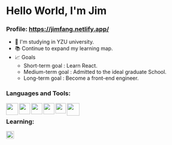 # Hello World, I'm Jim

### Profile: https://jimfang.netlify.app/

- 🏫 I'm studying in YZU university.
- 📚 Continue to expand my learning map.
- 📈 Goals
  - Short-term goal : Learn React.
  - Medium-term goal : Admitted to the ideal graduate School.
  - Long-term goal : Become a front-end engineer.

### Languages and Tools:

<img align = "left" width = "32px" src = "https://upload.wikimedia.org/wikipedia/commons/thumb/a/a7/React-icon.svg/800px-React-icon.svg.png">
<img align = "left" width = "30px" src = "https://cdn3.iconfinder.com/data/icons/logos-and-brands-adobe/512/288_Sass-512.png">
<img align = "left" width = "30px" src = "https://v4.material-ui.com/static/logo.png">
<img align = "left" width = "30px" src = "https://cdn.iconscout.com/icon/free/png-256/npm-3-1175132.png">
<img align = "left" width = "28px" src = "https://upload.wikimedia.org/wikipedia/commons/thumb/3/3f/Git_icon.svg/1024px-Git_icon.svg.png">
<img align = "left" width = "34px" src = "https://magiclen.org/wp-content/uploads/2019/06/webpack.png">

<br/>

### Learning:

<img align = "left" width = "21px" src = "https://s0.60logo.com/uploads/items/images/soft/171209/nodejs-icon.svg">

<br/>
<br/>

[instagram]: https://www.instagram.com/jmjmjim/
[facebook]: https://www.facebook.com/profile.php?id=100002610977006
